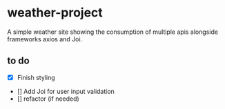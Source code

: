 # weather-project

A simple weather site showing the consumption of multiple apis alongside frameworks axios and Joi.

## to do

- [x] Finish styling
- [] Add Joi for user input validation
- [] refactor (if needed)

